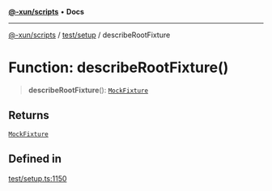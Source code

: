[**@-xun/scripts**](../../../README.md) • **Docs**

***

[@-xun/scripts](../../../README.md) / [test/setup](../README.md) / describeRootFixture

# Function: describeRootFixture()

> **describeRootFixture**(): [`MockFixture`](../interfaces/MockFixture.md)

## Returns

[`MockFixture`](../interfaces/MockFixture.md)

## Defined in

[test/setup.ts:1150](https://github.com/Xunnamius/xscripts/blob/b9218ee5f94be5da6a48d961950ed32307ad7f96/test/setup.ts#L1150)
